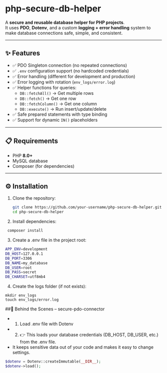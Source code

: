 # php-secure-db-helper  

A **secure and reusable database helper for PHP projects**.  
It uses **PDO**, **Dotenv**, and a custom **logging + error handling** system to make database connections safe, simple, and consistent.  

---

## ✨ Features  

- ✅ PDO Singleton connection (no repeated connections)  
- ✅ `.env` configuration support (no hardcoded credentials)  
- ✅ Error handling (different for development and production)  
- ✅ Error logging with rotation (`env_logs/error.log`)  
- ✅ Helper functions for queries:  
  - `DB::fetchAll()` → Get multiple rows  
  - `DB::fetch()` → Get one row  
  - `DB::fetchColumn()` → Get one column  
  - `DB::execute()` → Run insert/update/delete  
- ✅ Safe prepared statements with type binding  
- ✅ Support for dynamic `IN()` placeholders  

---

## 📋 Requirements  

- PHP **8.0+**  
- MySQL database  
- Composer (for dependencies)  

---

## ⚙️ Installation  

1. Clone the repository:  
   ```bash
   git clone https://github.com/your-username/php-secure-db-helper.git
   cd php-secure-db-helper

2. Install dependencies:
 ```bash
  composer install
 ```

3. Create a .env file in the project root:
```bash
APP_ENV=development
DB_HOST=127.0.0.1
DB_PORT=3306
DB_NAME=my_database
DB_USER=root
DB_PASS=secret
DB_CHARSET=utf8mb4
```

4. Create the logs folder (if not exists):
```
mkdir env_logs
touch env_logs/error.log
```


##🔎 Behind the Scenes – secure-pdo-connector

- 1. Load .env file with Dotenv
- 2. 👉 This loads your database credentials (DB_HOST, DB_USER, etc.) from the .env file.
- It keeps sensitive data out of your code and makes it easy to change settings.
```php
$dotenv = Dotenv::createImmutable(__DIR__);
$dotenv->load();
```


